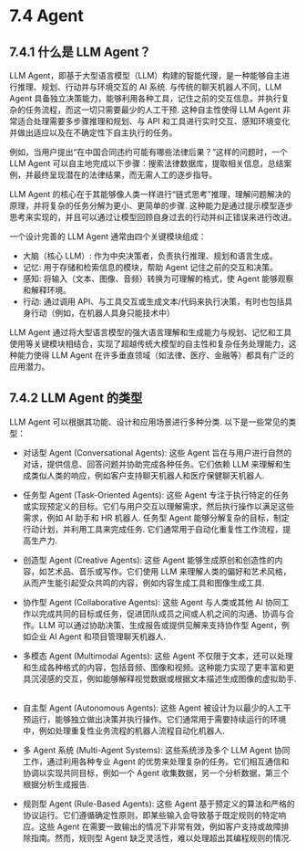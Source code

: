 # 7.4 Agent

## 7.4.1 什么是 LLM Agent？

LLM Agent，即基于大型语言模型（LLM）构建的智能代理，是一种能够自主进行推理、规划、行动并与环境交互的 AI 系统. 与传统的聊天机器人不同，LLM Agent 具备独立决策能力，能够利用各种工具，记住之前的交互信息，并执行复杂的任务流程，而这一切只需要最少的人工干预. 这种自主性使得 LLM Agent 非常适合处理需要多步骤推理和规划、与 API 和工具进行实时交互、感知环境变化并做出适应以及在不确定性下自主执行的任务。

例如，当用户提出“在中国合同违约可能有哪些法律后果？”这样的问题时，一个 LLM Agent 可以自主地完成以下步骤：搜索法律数据库，提取相关信息，总结案例，并最终呈现潜在的法律结果，而无需人工的逐步指导。

LLM Agent 的核心在于其能够像人类一样进行“链式思考”推理，理解问题解决的原理，并将复杂的任务分解为更小、更简单的步骤. 这种能力是通过提示模型逐步思考来实现的，并且可以通过让模型回顾自身过去的行动并纠正错误来进行改进。

一个设计完善的 LLM Agent 通常由四个关键模块组成：

- 大脑（核心 LLM）: 作为中央决策者，负责执行推理、规划和语言生成。  
- 记忆: 用于存储和检索信息的模块，帮助 Agent 记住之前的交互和决策。 
- 感知: 将输入（文本、图像、音频）转换为可理解的格式，使 Agent 能够观察和解释环境。   
- 行动: 通过调用 API、与工具交互或生成文本/代码来执行决策，有时也包括具身行动（例如，在机器人具身只能技术中）

LLM Agent 通过将大型语言模型的强大语言理解和生成能力与规划、记忆和工具使用等关键模块相结合，实现了超越传统大模型的自主性和复杂任务处理能力，这种能力使得 LLM Agent 在许多垂直领域（如法律、医疗、金融等）都具有广泛的应用潜力。

## 7.4.2 LLM Agent 的类型

LLM Agent 可以根据其功能、设计和应用场景进行多种分类. 以下是一些常见的类型：

- 对话型 Agent (Conversational Agents): 这些 Agent 旨在与用户进行自然的对话，提供信息、回答问题并协助完成各种任务。它们依赖 LLM 来理解和生成类似人类的响应，例如客户支持聊天机器人和医疗保健聊天机器人. 
  
- 任务型 Agent (Task-Oriented Agents): 这些 Agent 专注于执行特定的任务或实现预定义的目标。它们与用户交互以理解需求，然后执行操作以满足这些需求，例如 AI 助手和 HR 机器人. 任务型 Agent 能够分解复杂的目标，制定行动计划，并利用工具来完成任务. 它们通常用于自动化重复性工作流程，提高生产力.   

- 创造型 Agent (Creative Agents): 这些 Agent 能够生成原创和创造性的内容，如艺术品、音乐或写作。它们使用 LLM 来理解人类的偏好和艺术风格，从而产生能引起受众共鸣的内容，例如内容生成工具和图像生成工具. 
  
- 协作型 Agent (Collaborative Agents): 这些 Agent 与人类或其他 AI 协同工作以完成共同的目标或任务，促进团队成员之间或人机之间的沟通、协调与合作。LLM 可以通过协助决策、生成报告或提供见解来支持协作型 Agent，例如企业 AI Agent 和项目管理聊天机器人.   

- 多模态 Agent (Multimodal Agents): 这些 Agent 不仅限于文本，还可以处理和生成各种格式的内容，包括音频、图像和视频。这种能力实现了更丰富和更具沉浸感的交互，例如能够解释视觉数据或根据文本描述生成图像的虚拟助手. 
  
- 自主型 Agent (Autonomous Agents): 这些 Agent 被设计为以最少的人工干预运行，能够独立做出决策并执行操作。它们通常用于需要持续运行的环境中，例如处理重复性业务流程的机器人流程自动化机器人.  
 
- 多 Agent 系统 (Multi-Agent Systems): 这些系统涉及多个 LLM Agent 协同工作，通过利用各种专业 Agent 的优势来处理复杂的任务。它们相互通信和协调以实现共同目标，例如一个 Agent 收集数据，另一个分析数据，第三个根据分析生成报告.  
 
- 规则型 Agent (Rule-Based Agents): 这些 Agent 基于预定义的算法和严格的协议运行。它们遵循确定性原则，即某些输入会导致基于既定规则的特定响应。这些 Agent 在需要一致输出的情况下非常有效，例如客户支持或故障排除指南。然而，规则型 Agent 缺乏灵活性，难以处理超出其编程规则的情况.   

